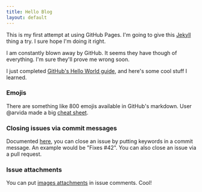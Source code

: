 ```yaml
---
title: Hello Blog
layout: default
---
```


This is my first attempt at using GitHub Pages. I'm going to give this [Jekyll](http://jekyllrb.com/) thing a try. I sure hope I'm doing it right.

I am constantly blown away by GitHub. It seems they have though of everything. I'm sure they'll prove me wrong soon.

I just completed [GitHub's Hello World guide](https://guides.github.com/activities/hello-world/), and here's some cool stuff I learned.


### Emojis

There are something like 800 emojis available in GitHub's markdown. User @arvida made a big [cheat sheet](http://www.emoji-cheat-sheet.com/).


### Closing issues via commit messages

Documented [here](https://help.github.com/articles/closing-issues-via-commit-messages), you can close an issue by putting keywords in a commit message. An example would be "Fixes #42". You can also close an issue via a pull request.


### Issue attachments

You can put [images attachments](https://github.com/blog/1347-issue-attachments) in issue comments. Cool!
